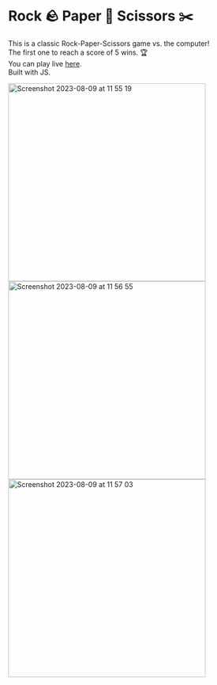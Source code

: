 # Rock 🪨 Paper 📄 Scissors ✂️
This is a classic Rock-Paper-Scissors game vs. the computer!<br>
The first one to reach a score of 5 wins. 🏆<br>
You can play live [here](https://main--fluffy-fenglisu-c99cb9.netlify.app).<br>
Built with JS.

<img width="400" alt="Screenshot 2023-08-09 at 11 55 19" src="https://github.com/nathansoussana/rock-paper-scissors/assets/85996279/98c0d595-38a6-4670-be34-e335ea2b6e50">
<img width="400" alt="Screenshot 2023-08-09 at 11 56 55" src="https://github.com/nathansoussana/rock-paper-scissors/assets/85996279/42e000cb-2ea5-49d7-aa18-87a7221e3e5c">
<img width="400" alt="Screenshot 2023-08-09 at 11 57 03" src="https://github.com/nathansoussana/rock-paper-scissors/assets/85996279/987a51a3-29d1-49d1-8555-44ff0c69ef03">
